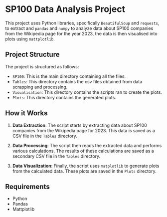 # SP100 Data Analysis Project

This project uses Python libraries, specifically `BeautifulSoup` and `requests`, to extract and `pandas` and `numpy` to analyze data about SP100 companies from the Wikipedia page for the year 2023, the data is then visualised into plots using `mattplotlib`.

## Project Structure

The project is structured as follows:

- `SP100`: This is the main directory containing all the files.
- `Tables`: This directory contains the csv files obtained from data scrapping and processing.
- `Visualisation`: This directory contains the scripts ran to create the plots.
- `Plots`: This directory contains the generated plots.

## How it Works

1. **Data Extraction**: The script starts by extracting data about SP100 companies from the Wikipedia page for 2023. This data is saved as a CSV file in the `Tables` directory.

2. **Data Processing**: The script then reads the extracted data and performs various calculations. The results of these calculations are saved as a secondary CSV file in the `Tables` directory.

3. **Data Visualization**: Finally, the script uses `matplotlib` to generate plots from the calculated data. These plots are saved in the `Plots` directory.

## Requirements

- Python
- Pandas
- Mattplotlib

